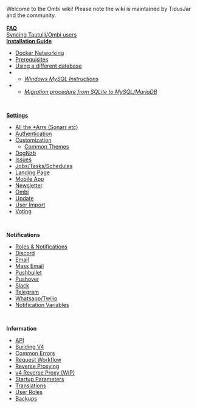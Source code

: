 Welcome to the Ombi wiki! Please note the wiki is maintained by TidusJar and the community.<br><br>
[**FAQ**](https://github.com/tidusjar/Ombi/wiki/FAQ)<br>
[Syncing Tautulli/Ombi users](https://github.com/tidusjar/Ombi/wiki/Ombi-&-Tautulli)<br>
[**Installation Guide**](https://github.com/tidusjar/Ombi/wiki/Installation)<BR>
* [Docker Networking](https://github.com/tidusjar/Ombi/wiki/Docker-Containers)<br>
* [Prerequisites](https://github.com/tidusjar/Ombi/wiki/Prerequisites)<br>
* [Using a different database](https://github.com/tidusjar/Ombi/wiki/Using-a-different-database)<br>
* * [_Windows MySQL Instructions_](https://github.com/tidusjar/Ombi/wiki/Using-a-different-database-(MySQL)-on-Windows)
* * [_Migration procedure from SQLite to MySQL/MariaDB_](https://github.com/tidusjar/Ombi/wiki/Migration-procedure-from-SQLite-to-MySQL-or-MariaDB)<br>
<!-- end of the list --><br>
[**Settings**](https://github.com/tidusjar/Ombi/wiki/Settings)<br>
* [All the *Arrs (Sonarr etc)](https://github.com/tidusjar/Ombi/wiki/Arr-Settings)<br>
* [Authentication](https://github.com/tidusjar/Ombi/wiki/Authentication-Settings)<br> 
* [Customization](https://github.com/tidusjar/Ombi/wiki/Customization-Settings)<br>
    * [Common Themes](https://github.com/tidusjar/Ombi/wiki/Ombi-v4-Custom-Themes)
* [DogNzb](https://github.com/tidusjar/Ombi/wiki/DogNzb-Settings)<br>
* [Issues](https://github.com/tidusjar/Ombi/wiki/Issue-Settings)<br> 
* [Jobs/Tasks/Schedules](https://github.com/tidusjar/Ombi/wiki/Jobs-Tasks-Schedules)<br> 
* [Landing Page](https://github.com/tidusjar/Ombi/wiki/Landing-Page-Settings)<br> 
* [Mobile App](https://github.com/tidusjar/Ombi/wiki/Mobile-App-Setup)<br> 
* [Newsletter](https://github.com/tidusjar/Ombi/wiki/Newsletter-Settings)<br> 
* [Ombi](https://github.com/tidusjar/Ombi/wiki/Ombi-Settings)<br> 
* [Update](https://github.com/tidusjar/Ombi/wiki/Update-Settings)<br> 
* [User Import](https://github.com/tidusjar/Ombi/wiki/User-Importer-Settings)<br> 
* [Voting](https://github.com/tidusjar/Ombi/wiki/Vote-Settings)
<!-- end of the list --><br>
**Notifications**<br>
* [Roles & Notifications](https://github.com/tidusjar/Ombi/wiki/Roles-and-Notifications)<br> 
* [Discord](https://github.com/tidusjar/Ombi/wiki/Discord-Notification-Settings)<br> 
* [Email](https://github.com/tidusjar/Ombi/wiki/Email-Notification-Settings)<br> 
* [Mass Email](https://github.com/tidusjar/Ombi/wiki/Mass-Email)<br> 
* [Pushbullet](https://github.com/tidusjar/Ombi/wiki/Pushbullet-Notification-Settings)<br> 
* [Pushover](https://github.com/tidusjar/Ombi/wiki/Pushover-Notification-Settings)<br> 
* [Slack](https://github.com/tidusjar/Ombi/wiki/Slack-Notification-Settings)<br> 
* [Telegram](https://github.com/tidusjar/Ombi/wiki/Telegram-Notifications)<br> 
* [Whatsapp/Twilio](https://github.com/tidusjar/Ombi/wiki/twilio)<br> 
* [Notification Variables](https://github.com/tidusjar/Ombi/wiki/Notification-Template-Variables)
<!-- end of the list --><br>
**Information**<br> 
* [API](https://github.com/tidusjar/Ombi/wiki/Api-Information)<br> 
* [Building V4](https://github.com/tidusjar/Ombi/wiki/Building-V4)<br> 
* [Common Errors](https://github.com/tidusjar/Ombi/wiki/Common-Errors)<br> 
* [Request Workflow](https://github.com/tidusjar/Ombi/wiki/Request-Workflow)<br> 
* [Reverse Proxying](https://github.com/tidusjar/Ombi/wiki/Reverse-Proxy-Examples)<br>
* [v4 Reverse Proxy (WIP)](https://github.com/tidusjar/Ombi/wiki/Reverse-Proxy-v4)<br>
* [Startup Parameters](https://github.com/tidusjar/Ombi/wiki/Startup-Parameters)<br> 
* [Translations](https://github.com/tidusjar/Ombi/wiki/Translations)<br> 
* [User Roles](https://github.com/tidusjar/Ombi/wiki/User-Roles)
* [Backups](https://github.com/tidusjar/Ombi/wiki/Backups)
<!-- end of the list --><br>